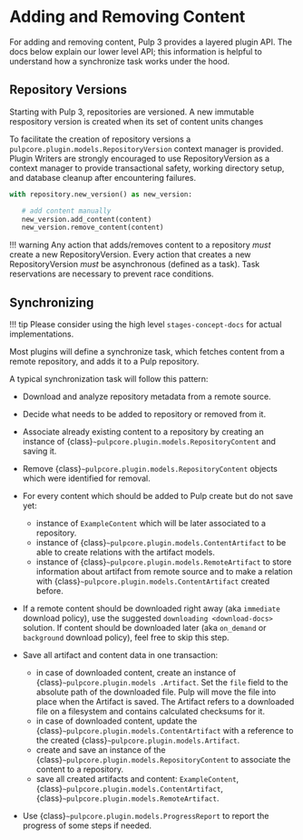 # Adding and Removing Content

For adding and removing content, Pulp 3 provides a layered plugin API. The docs below explain our
lower level API; this information is helpful to understand how a synchronize task works under the
hood.

## Repository Versions

Starting with Pulp 3, repositories are versioned. A new immutable respository version is created
when its set of content units changes

To facilitate the creation of repository versions a
`pulpcore.plugin.models.RepositoryVersion` context manager is provided. Plugin Writers are
strongly encouraged to use RepositoryVersion as a context manager to provide transactional safety,
working directory setup, and database cleanup after encountering failures.

```python
with repository.new_version() as new_version:

   # add content manually
   new_version.add_content(content)
   new_version.remove_content(content)
```

!!! warning
Any action that adds/removes content to a repository *must* create a new RepositoryVersion.
Every action that creates a new RepositoryVersion *must* be asynchronous (defined as a task).
Task reservations are necessary to prevent race conditions.




## Synchronizing

!!! tip
Please consider using the high level `stages-concept-docs` for actual implementations.


Most plugins will define a synchronize task, which fetches content from a remote repository, and
adds it to a Pulp repository.

A typical synchronization task will follow this pattern:

- Download and analyze repository metadata from a remote source.

- Decide what needs to be added to repository or removed from it.

- Associate already existing content to a repository by creating an instance of
  {class}`~pulpcore.plugin.models.RepositoryContent` and saving it.

- Remove {class}`~pulpcore.plugin.models.RepositoryContent` objects which were identified for
  removal.

- For every content which should be added to Pulp create but do not save yet:

  - instance of `ExampleContent` which will be later associated to a repository.
  - instance of {class}`~pulpcore.plugin.models.ContentArtifact` to be able to create relations with
    the artifact models.
  - instance of {class}`~pulpcore.plugin.models.RemoteArtifact` to store information about artifact
    from remote source and to make a relation with {class}`~pulpcore.plugin.models.ContentArtifact`
    created before.

- If a remote content should be downloaded right away (aka `immediate` download policy), use
  the suggested  `downloading <download-docs>` solution. If content should be downloaded
  later (aka `on_demand` or `background` download policy), feel free to skip this step.

- Save all artifact and content data in one transaction:

  - in case of downloaded content, create an instance of
    {class}`~pulpcore.plugin.models .Artifact`. Set the `file` field to the
    absolute path of the downloaded file. Pulp will move the file into place
    when the Artifact is saved. The Artifact refers to a downloaded file on a
    filesystem and contains calculated checksums for it.
  - in case of downloaded content, update the {class}`~pulpcore.plugin.models.ContentArtifact` with
    a reference to the created {class}`~pulpcore.plugin.models.Artifact`.
  - create and save an instance of the {class}`~pulpcore.plugin.models.RepositoryContent` to
    associate the content to a repository.
  - save all created artifacts and content: `ExampleContent`,
    {class}`~pulpcore.plugin.models.ContentArtifact`,
    {class}`~pulpcore.plugin.models.RemoteArtifact`.

- Use {class}`~pulpcore.plugin.models.ProgressReport` to report the progress of some steps if needed.
